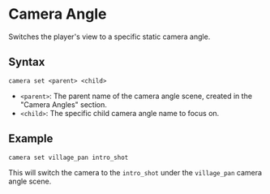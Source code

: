 # Camera Angle

Switches the player's view to a specific static camera angle.

## Syntax

``camera set <parent> <child>``

- `<parent>`: The parent name of the camera angle scene, created in the "Camera Angles" section.
- `<child>`: The specific child camera angle name to focus on.

## Example

``camera set village_pan intro_shot``

This will switch the camera to the `intro_shot` under the `village_pan` camera angle scene.
